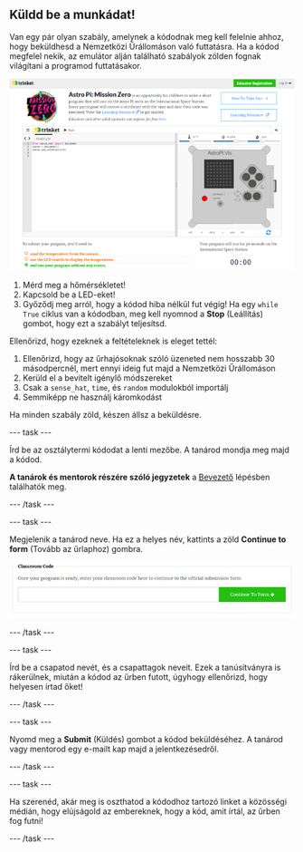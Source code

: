 ## Küldd be a munkádat!

Van egy pár olyan szabály, amelynek a kódodnak meg kell felelnie ahhoz, hogy beküldhesd a Nemzetközi Űrállomáson való futtatásra. Ha a kódod megfelel nekik, az emulátor alján található szabályok zölden fognak világítani a programod futtatásakor.

![Érvényesítés](images/validation.png)

1. Mérd meg a hőmérsékletet!
2. Kapcsold be a LED-eket!
3. Győződj meg arról, hogy a kódod hiba nélkül fut végig! Ha egy `while True` ciklus van a kódodban, meg kell nyomnod a **Stop** (Leállítás) gombot, hogy ezt a szabályt teljesítsd.

Ellenőrizd, hogy ezeknek a feltételeknek is eleget tettél:

1. Ellenőrizd, hogy az űrhajósoknak szóló üzeneted nem hosszabb 30 másodpercnél, mert ennyi ideig fut majd a Nemzetközi Űrállomáson
2. Kerüld el a bevitelt igénylő módszereket
3. Csak a `sense_hat`, `time`, és `random` modulokból importálj
4. Semmiképp ne használj káromkodást

Ha minden szabály zöld, készen állsz a beküldésre.

--- task ---

Írd be az osztálytermi kódodat a lenti mezőbe. A tanárod mondja meg majd a kódod.

**A tanárok és mentorok részére szóló jegyzetek** a [Bevezető](https://projects.raspberrypi.org/hu-HU/projects/astro-pi-mission-zero/1) lépésben találhatók meg.

--- /task ---

--- task ---

Megjelenik a tanárod neve. Ha ez a helyes név, kattints a zöld **Continue to form** (Tovább az űrlaphoz) gombra.

![Tovább az űrlaphoz](images/continue-to-form.png)

--- /task ---

--- task ---

Írd be a csapatod nevét, és a csapattagok neveit. Ezek a tanúsítványra is rákerülnek, miután a kódod az űrben futott, úgyhogy ellenőrizd, hogy helyesen írtad őket!

--- /task ---

--- task ---

Nyomd meg a **Submit** (Küldés) gombot a kódod beküldéséhez. A tanárod vagy mentorod egy e-mailt kap majd a jelentkezésedről.

--- /task ---

--- task ---

Ha szerenéd, akár meg is oszthatod a kódodhoz tartozó linket a közösségi médián, hogy elújságold az embereknek, hogy a kód, amit írtál, az űrben fog futni!

--- /task ---